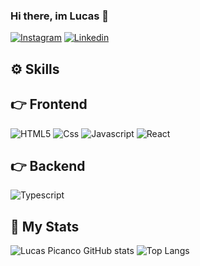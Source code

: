 ### Hi there, im Lucas 👋

[![Instagram](https://img.shields.io/badge/Instagram-E4405F?style=for-the-badge&logo=instagram&logoColor=white)](https://www.instagram.com/luucaspicanco_/)
[![Linkedin](https://img.shields.io/badge/LinkedIn-0077B5?style=for-the-badge&logo=linkedin&logoColor=white)](https://www.linkedin.com/in/lucas-pican%C3%A7o/)


## ⚙️ Skills

## 👉 Frontend
<div style="display: inline_block">
<img alt="HTML5" src="https://img.shields.io/badge/HTML5-E34F26?style=for-the-badge&logo=html5&logoColor=white"/>
<img alt="Css" src="https://img.shields.io/badge/CSS-239120?&style=for-the-badge&logo=css3&logoColor=white"/>
<img alt="Javascript" src="https://img.shields.io/badge/JavaScript-323330?style=for-the-badge&logo=javascript&logoColor=F7DF1E"/>
<img alt="React" src="https://img.shields.io/badge/React-20232A?style=for-the-badge&logo=react&logoColor=61DAFB"/>
</div>

## 👉 Backend
<div style="display: inline_block">
<img alt="Typescript" src="https://img.shields.io/badge/TypeScript-007ACC?style=for-the-badge&logo=typescript&logoColor=white"/>
</div>


## 📃 My Stats
![Lucas Picanco GitHub stats](https://github-readme-stats.vercel.app/api?username=LucasPicancoo&show_icons=true&theme=dark)
![Top Langs](https://github-readme-stats.vercel.app/api/top-langs/?username=LucasPicancoo&layout=compact&theme=dark)
